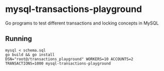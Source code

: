 # mysql-transactions-playground
Go programs to test different transactions and locking concepts in MySQL

## Running

```
mysql < schema.sql
go build && go install
DSN="root@/transactions_playground" WORKERS=10 ACCOUNTS=2 TRANSACTIONS=1000 mysql-transactions-playground
```
